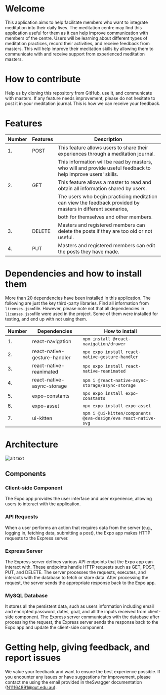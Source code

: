 # Welcome

This application aims to help facilitate members who want to integrate meditation into their daily lives. The meditation centre may find this application useful for them as it can help improve communication with members of the centre. Users will be learning about different types of meditation practices, record their activities, and receive feedback from masters. This will help improve their meditation skills by allowing them to communicate with and receive support from experienced meditation masters.

# How to contribute

Help us by cloning this repository from GitHub, use it, and communicate with masters. If any feature needs improvement, please do not hesitate to post it in your meditation journal. This is how we can receive your feedback.

# Features

<!-- prettier-ignore -->
| **Number** |    **Features** |                                                **Description**                                               |      
|------------|-----------------|--------------------------------------------------------------------------------------------------------------|
| 1.         |       POST      | This feature allows users to share their experiences through a meditation journal.                           |
|            |                 | This information will be read by masters, who will and provide useful feedback to help improve users' skills.|      
| 2.         |       GET       | This feature allows a master to read and obtain all information shared by users.                             |
|            |                 | The users who begin practicing meditation can view the feedback provided by masters in different scenarios,  |
|            |                 | both for themselves and other members.                                                                       |    
| 3.         |      DELETE     | Masters and registered members can delete the posts if they are too old or not useful.                       |      
| 4.         |       PUT       | Masters and registered members can edit the posts they have made.                                            |

# Dependencies and how to install them

More than 20 dependencies have been installed in this application. The following are just the key third-party libraries. Find all information from `licenses.json`file. However, please note not that all dependencies in `licenses.json`file were used in the project. Some of them were installed for testing, and end up with not using them.

<!-- prettier-ignore -->
| **Number** |         **Dependencies**        | **How to install**                                                 |   
|------------|---------------------------------|--------------------------------------------------------------------| 
| 1.         | react-navigation                | ```npm install @react-navigation/drawer```                         |   
| 2.         | react-native-gesture-handler    | ```npx expo install react-native-gesture-handler```                |   
| 3.         | react-native-reanimated         | ```npx expo install react-native-reanimated```                     |
| 4.         | react-native-async-storage      | ```npm i @react-native-async-storage/async-storage ```             |
| 5.         | expo-constants                  | ```npx expo install expo-constants  ```                            |
| 6.         | expo-asset                      | ```npx expo install expo-asset```                                  |
| 7.         | ui-kitten                       | ```npm i @ui-kitten/components @eva-design/eva react-native-svg``` |

# Architecture

![alt text](https://im.ge/i/KhGsEx)

## Components

### Client-side Component

The Expo app provides the user interface and user experience, allowing users to interact with the application.

### API Requests

When a user performs an action that requires data from the server (e.g., logging in, fetching data, submitting a post), the Expo app makes HTTP requests to the Express server.

### Express Server

The Express server defines various API endpoints that the Expo app can interact with. These endpoints handle HTTP requests such as GET, POST, PUT, and DELETE.
The server processes the requests, executes, and interacts with the database to fetch or store data. After processing the request, the server sends the appropriate response back to the Expo app.

### MySQL Database

It stores all the persistent data, such as users information including email and encripted password, dates, goal, and all the inputs received from client-side component. The Express server communicates with the database after processing the request, the Express server sends the response back to the Expo app and update the client-side component.

# Getting help, giving feedback, and report issues

We value your feedback and want to ensure the best experience possible. If you encounter any issues or have suggestions for improvement, please contact me using the email provided in theSwagger documentation (N11164891@qut.edu.au).
